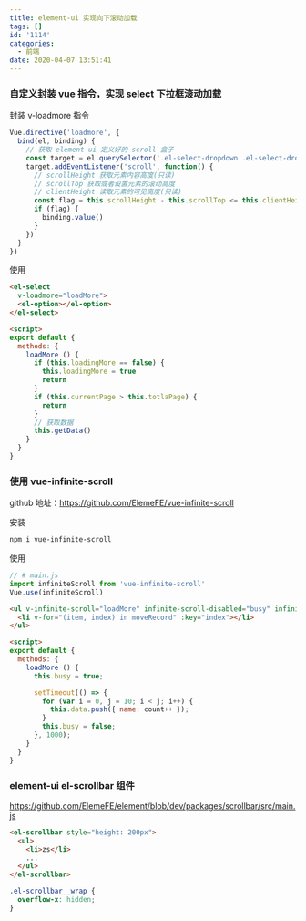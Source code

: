 ```yaml
---
title: element-ui 实现向下滚动加载
tags: []
id: '1114'
categories:
  - 前端
date: 2020-04-07 13:51:41
---
```


### 自定义封装 vue 指令，实现 select 下拉框滚动加载

封装 v-loadmore 指令

```js
Vue.directive('loadmore', {
  bind(el, binding) {
    // 获取 element-ui 定义好的 scroll 盒子
    const target = el.querySelector('.el-select-dropdown .el-select-dropdown__wrap')
    target.addEventListener('scroll', function() {
      // scrollHeight 获取元素内容高度(只读)
      // scrollTop 获取或者设置元素的滚动高度
      // clientHeight 读取元素的可见高度(只读)
      const flag = this.scrollHeight - this.scrollTop <= this.clientHeight
      if (flag) {
        binding.value()
      }
    })
  }
})
```

使用

```html
<el-select
  v-loadmore="loadMore">
  <el-option></el-option>
</el-select>

<script>
export default {
  methods: {
    loadMore () {
      if (this.loadingMore == false) {
        this.loadingMore = true
        return
      }
      if (this.currentPage > this.totlaPage) {
        return
      }
      // 获取数据
      this.getData()
    }
  }
}
```

### 使用 vue-infinite-scroll

github 地址：https://github.com/ElemeFE/vue-infinite-scroll

安装

```bash
npm i vue-infinite-scroll
```

使用

```js
// # main.js
import infiniteScroll from 'vue-infinite-scroll'
Vue.use(infiniteScroll)
```

```html
<ul v-infinite-scroll="loadMore" infinite-scroll-disabled="busy" infinite-scroll-distance="10">
  <li v-for="(item, index) in moveRecord" :key="index"></li>
</ul>

<script>
export default {
  methods: {
    loadMore () {
      this.busy = true;

      setTimeout(() => {
        for (var i = 0, j = 10; i < j; i++) {
          this.data.push({ name: count++ });
        }
        this.busy = false;
      }, 1000);
    }
  }
}
```

### element-ui el-scrollbar 组件

https://github.com/ElemeFE/element/blob/dev/packages/scrollbar/src/main.js

```html
<el-scrollbar style="height: 200px">
  <ul>
    <li>zs</li>
    ...
  </ul>
</el-scrollbar>
```

```css
.el-scrollbar__wrap {
  overflow-x: hidden;
}
```
